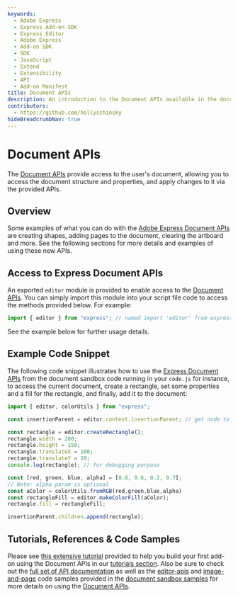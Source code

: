 ```yaml
---
keywords:
  - Adobe Express
  - Express Add-on SDK
  - Express Editor
  - Adobe Express
  - Add-on SDK
  - SDK
  - JavaScript
  - Extend
  - Extensibility
  - API
  - Add-on Manifest
title: Document APIs
description: An introduction to the Document APIs available in the document sandbox.
contributors:
  - https://github.com/hollyschinsky  
hideBreadcrumbNav: true
---
```


# Document APIs

The [Document APIs](./classes/Editor.md) provide access to the user's document, allowing you to access the document structure and properties, and apply changes to it via the provided APIs.

## Overview

Some examples of what you can do with the [Adobe Express Document APIs](./classes/Editor.md) are creating shapes, adding pages to the document, clearing the artboard and more. See the following sections for more details and examples of using these new APIs.

## Access to Express Document APIs

An exported `editor` module is provided to enable access to the [Document APIs](./classes/Editor.md). You can simply import this module into your script file code to access the methods provided below. For example:

```js
import { editor } from "express"; // named import 'editor' from express module
```

See the example below for further usage details.

## Example Code Snippet

The following code snippet illustrates how to use the [Express Document APIs](./classes/Editor.md) from the document sandbox code running in your `code.js` for instance, to access the current document, create a rectangle, set some properties and a fill for the rectangle, and finally, add it to the document:

```js
import { editor, colorUtils } from "express";

const insertionParent = editor.context.insertionParent; // get node to insert content into

const rectangle = editor.createRectangle();
rectangle.width = 200;
rectangle.height = 150;
rectangle.translateX = 100;
rectangle.translateY = 20;
console.log(rectangle); // for debugging purpose

const [red, green, blue, alpha] = [0.8, 0.6, 0.2, 0.7];
// Note: alpha param is optional
const aColor = colorUtils.fromRGB(red,green,blue,alpha)
const rectangleFill = editor.makeColorFill(aColor);
rectangle.fill = rectangleFill;

insertionParent.children.append(rectangle);
```

## Tutorials, References & Code Samples

Please see [this extensive tutorial](../../../guides/tutorials/grids-addon.md) provided to help you build your first add-on using the Document APIs in our [tutorials section](../../../guides/tutorials/). Also be sure to check out the [full set of API documentation](/express-add-on-apis/docs/api/classes/Editor) as well as the [editor-apis](https://github.com/AdobeDocs/express-add-on-samples/tree/main/document-sandbox-samples/editor-apis) and [image-and-page](https://github.com/AdobeDocs/express-add-on-samples/tree/main/document-sandbox-samples/image-and-page) code samples provided in the [document sandbox samples](https://github.com/AdobeDocs/express-add-on-samples/tree/main/document-sandbox-samples) for more details on using the [Document APIs](./classes/Editor.md).
